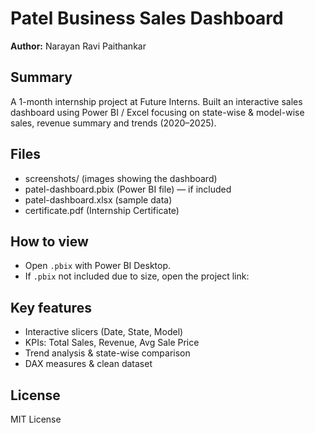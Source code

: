 # Patel Business Sales Dashboard

**Author:** Narayan Ravi Paithankar

## Summary
A 1-month internship project at Future Interns. Built an interactive sales dashboard using Power BI / Excel focusing on state-wise & model-wise sales, revenue summary and trends (2020–2025).

## Files
- screenshots/ (images showing the dashboard)
- patel-dashboard.pbix (Power BI file) — if included
- patel-dashboard.xlsx (sample data)
- certificate.pdf (Internship Certificate)

## How to view
- Open `.pbix` with Power BI Desktop.
- If `.pbix` not included due to size, open the project link: <paste Google Drive link here>

## Key features
- Interactive slicers (Date, State, Model)
- KPIs: Total Sales, Revenue, Avg Sale Price
- Trend analysis & state-wise comparison
- DAX measures & clean dataset

## License
MIT License
  
